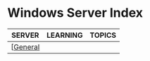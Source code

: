 # Windows Server Index

|SERVER|LEARNING|TOPICS|
|---|---|---|
[[General](windows\server\server-general)|||
